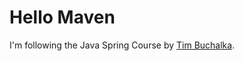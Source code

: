 # Hello Maven

I'm following the Java Spring Course by [Tim Buchalka](https://www.udemy.com/course/java-spring-framework-masterclass/).